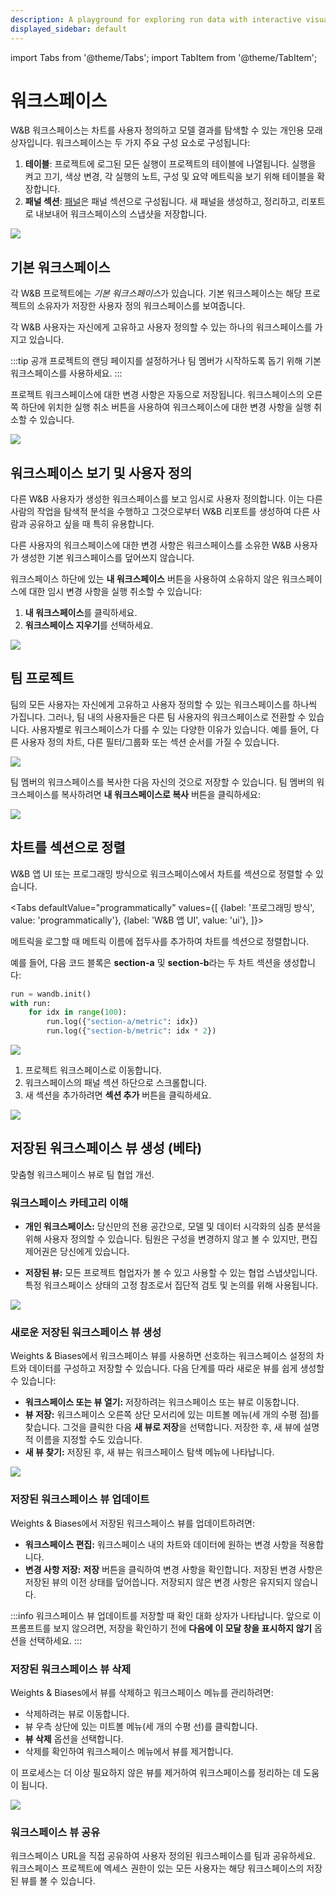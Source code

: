 ```yaml
---
description: A playground for exploring run data with interactive visualizations
displayed_sidebar: default
---
```

import Tabs from '@theme/Tabs';
import TabItem from '@theme/TabItem';

# 워크스페이스

W&B 워크스페이스는 차트를 사용자 정의하고 모델 결과를 탐색할 수 있는 개인용 모래상자입니다. 워크스페이스는 두 가지 주요 구성 요소로 구성됩니다:

1. **테이블**: 프로젝트에 로그된 모든 실행이 프로젝트의 테이블에 나열됩니다. 실행을 켜고 끄기, 색상 변경, 각 실행의 노트, 구성 및 요약 메트릭을 보기 위해 테이블을 확장합니다.
2. **패널 섹션**: [패널](../features/panels/intro.md)은 패널 섹션으로 구성됩니다. 새 패널을 생성하고, 정리하고, 리포트로 내보내어 워크스페이스의 스냅샷을 저장합니다.

![](/images/app_ui/workspace_table_and_panels.png)

## 기본 워크스페이스
각 W&B 프로젝트에는 *기본 워크스페이스*가 있습니다. 기본 워크스페이스는 해당 프로젝트의 소유자가 저장한 사용자 정의 워크스페이스를 보여줍니다.

각 W&B 사용자는 자신에게 고유하고 사용자 정의할 수 있는 하나의 워크스페이스를 가지고 있습니다.

:::tip
공개 프로젝트의 랜딩 페이지를 설정하거나 팀 멤버가 시작하도록 돕기 위해 기본 워크스페이스를 사용하세요.
:::

프로젝트 워크스페이스에 대한 변경 사항은 자동으로 저장됩니다. 워크스페이스의 오른쪽 하단에 위치한 실행 취소 버튼을 사용하여 워크스페이스에 대한 변경 사항을 실행 취소할 수 있습니다.

![](/images/app_ui/undo_button.png)

## 워크스페이스 보기 및 사용자 정의
다른 W&B 사용자가 생성한 워크스페이스를 보고 임시로 사용자 정의합니다. 이는 다른 사람의 작업을 탐색적 분석을 수행하고 그것으로부터 W&B 리포트를 생성하여 다른 사람과 공유하고 싶을 때 특히 유용합니다.

다른 사용자의 워크스페이스에 대한 변경 사항은 워크스페이스를 소유한 W&B 사용자가 생성한 기본 워크스페이스를 덮어쓰지 않습니다.

워크스페이스 하단에 있는 **내 워크스페이스** 버튼을 사용하여 소유하지 않은 워크스페이스에 대한 임시 변경 사항을 실행 취소할 수 있습니다:

1. **내 워크스페이스**를 클릭하세요.
2. **워크스페이스 지우기**를 선택하세요.

![](/images/app_ui/workspaces_bar2.png)

## 팀 프로젝트

팀의 모든 사용자는 자신에게 고유하고 사용자 정의할 수 있는 워크스페이스를 하나씩 가집니다. 그러나, 팀 내의 사용자들은 다른 팀 사용자의 워크스페이스로 전환할 수 있습니다. 사용자별로 워크스페이스가 다를 수 있는 다양한 이유가 있습니다. 예를 들어, 다른 사용자 정의 차트, 다른 필터/그룹화 또는 섹션 순서를 가질 수 있습니다.

![](/images/app_ui/team_project_1.png)

팀 멤버의 워크스페이스를 복사한 다음 자신의 것으로 저장할 수 있습니다. 팀 멤버의 워크스페이스를 복사하려면 **내 워크스페이스로 복사** 버튼을 클릭하세요:

![](/images/app_ui/team_project_2.png)

## 차트를 섹션으로 정렬

W&B 앱 UI 또는 프로그래밍 방식으로 워크스페이스에서 차트를 섹션으로 정렬할 수 있습니다.


<Tabs
  defaultValue="programmatically"
  values={[
    {label: '프로그래밍 방식', value: 'programmatically'},
    {label: 'W&B 앱 UI', value: 'ui'},
  ]}>
  <TabItem value="programmatically">

메트릭을 로그할 때 메트릭 이름에 접두사를 추가하여 차트를 섹션으로 정렬합니다.

예를 들어, 다음 코드 블록은 **section-a** 및 **section-b**라는 두 차트 섹션을 생성합니다:

```python
run = wandb.init()
with run:
    for idx in range(100):
        run.log({"section-a/metric": idx})
        run.log({"section-b/metric": idx * 2})
```
![](/images/app_ui/workspaces_bar1.png)

  </TabItem>
  <TabItem value="ui">

1. 프로젝트 워크스페이스로 이동합니다.
2. 워크스페이스의 패널 섹션 하단으로 스크롤합니다.
3. 새 섹션을 추가하려면 **섹션 추가** 버튼을 클릭하세요.

![](/images/app_ui/add_section_app.png)

  </TabItem>
</Tabs>

## 저장된 워크스페이스 뷰 생성 (베타)
맞춤형 워크스페이스 뷰로 팀 협업 개선.

### 워크스페이스 카테고리 이해

* **개인 워크스페이스:** 당신만의 전용 공간으로, 모델 및 데이터 시각화의 심층 분석을 위해 사용자 정의할 수 있습니다. 팀원은 구성을 변경하지 않고 볼 수 있지만, 편집 제어권은 당신에게 있습니다.

* **저장된 뷰:** 모든 프로젝트 협업자가 볼 수 있고 사용할 수 있는 협업 스냅샷입니다. 특정 워크스페이스 상태의 고정 참조로서 집단적 검토 및 논의를 위해 사용됩니다.
 
 ![](/images/app_ui/Menu_No_views.jpg)

### 새로운 저장된 워크스페이스 뷰 생성
Weights & Biases에서 워크스페이스 뷰를 사용하면 선호하는 워크스페이스 설정의 차트와 데이터를 구성하고 저장할 수 있습니다. 다음 단계를 따라 새로운 뷰를 쉽게 생성할 수 있습니다:

* **워크스페이스 또는 뷰 열기:** 저장하려는 워크스페이스 또는 뷰로 이동합니다.
* **뷰 저장:** 워크스페이스 오른쪽 상단 모서리에 있는 미트볼 메뉴(세 개의 수평 점)를 찾습니다. 그것을 클릭한 다음 **새 뷰로 저장**을 선택합니다. 저장한 후, 새 뷰에 설명적 이름을 지정할 수도 있습니다.
* **새 뷰 찾기:** 저장된 후, 새 뷰는 워크스페이스 탐색 메뉴에 나타납니다.

 ![](/images/app_ui/Menu_Views.jpg)

### 저장된 워크스페이스 뷰 업데이트
Weights & Biases에서 저장된 워크스페이스 뷰를 업데이트하려면:

* **워크스페이스 편집:** 워크스페이스 내의 차트와 데이터에 원하는 변경 사항을 적용합니다.
* **변경 사항 저장:** **저장** 버튼을 클릭하여 변경 사항을 확인합니다. 저장된 변경 사항은 저장된 뷰의 이전 상태를 덮어씁니다. 저장되지 않은 변경 사항은 유지되지 않습니다.

:::info
워크스페이스 뷰 업데이트를 저장할 때 확인 대화 상자가 나타납니다. 앞으로 이 프롬프트를 보지 않으려면, 저장을 확인하기 전에 **다음에 이 모달 창을 표시하지 않기** 옵션을 선택하세요.
:::

### 저장된 워크스페이스 뷰 삭제
Weights & Biases에서 뷰를 삭제하고 워크스페이스 메뉴를 관리하려면:

* 삭제하려는 뷰로 이동합니다.
* 뷰 우측 상단에 있는 미트볼 메뉴(세 개의 수평 선)를 클릭합니다.
* **뷰 삭제** 옵션을 선택합니다.
* 삭제를 확인하여 워크스페이스 메뉴에서 뷰를 제거합니다.

이 프로세스는 더 이상 필요하지 않은 뷰를 제거하여 워크스페이스를 정리하는 데 도움이 됩니다.

 ![](/images/app_ui/Deleting.gif)

### 워크스페이스 뷰 공유
워크스페이스 URL을 직접 공유하여 사용자 정의된 워크스페이스를 팀과 공유하세요. 워크스페이스 프로젝트에 엑세스 권한이 있는 모든 사용자는 해당 워크스페이스의 저장된 뷰를 볼 수 있습니다.
